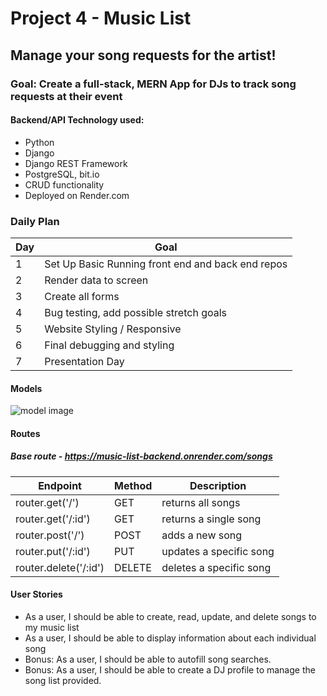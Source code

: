 # Project 4 - Music List

## Manage your song requests for the artist! 
 
 ### Goal: Create a full-stack, MERN App for DJs to track song requests at their event

 #### Backend/API Technology used:
 - Python
 - Django
 - Django REST Framework
 - PostgreSQL, bit.io
 - CRUD functionality
 - Deployed on Render.com

 ### Daily Plan

| Day | Goal |
|-----|------|
| 1 | Set Up Basic Running front end and back end repos |
| 2 | Render data to screen |
| 3 | Create all forms |
| 4 | Bug testing, add possible stretch goals |
| 5 | Website Styling / Responsive |
| 6 | Final debugging and styling |
| 7 | Presentation Day |

#### Models
![model image](https://i.imgur.com/YAlwhkv.jpg)

#### Routes
##### Base route - https://music-list-backend.onrender.com/songs 
| Endpoint | Method | Description |
|----------|--------|-------------|
| router.get('/') | GET | returns all songs |
| router.get('/:id') | GET | returns a single song|
| router.post('/')| POST | adds a new song|
| router.put('/:id')| PUT | updates a specific song |
| router.delete('/:id') | DELETE | deletes a specific song |


 #### User Stories
 - As a user, I should be able to create, read, update, and delete songs to my music list
 - As a user, I should be able to display information about each individual song
 - Bonus: As a user, I should be able to autofill song searches.
 - Bonus: As a user, I should be able to create a DJ profile to manage the song list provided.
 